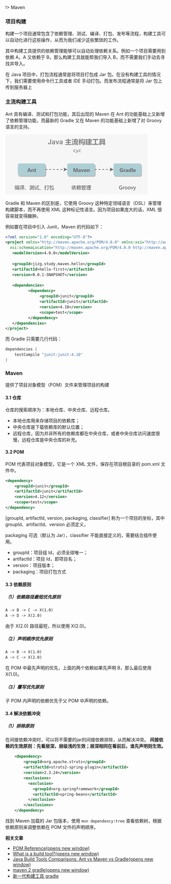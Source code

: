 !> Maven

### 项目构建

构建一个项目通常包含了依赖管理、测试、编译、打包、发布等流程，构建工具可以自动化进行这些操作，从而为我们减少这些繁琐的工作。

其中构建工具提供的依赖管理能够可以自动处理依赖关系。例如一个项目需要用到依赖 A，A 又依赖于 B，那么构建工具就能帮我们导入 B，而不需要我们手动去寻找并导入。

在 Java 项目中，打包流程通常是将项目打包成 Jar 包。在没有构建工具的情况下，我们需要使用命令行工具或者 IDE 手动打包。而发布流程通常是将 Jar 包上传到服务器上

### 主流构建工具

Ant 具有编译、测试和打包功能，其后出现的 Maven 在 Ant 的功能基础上又新增了依赖管理功能，而最新的 Gradle 又在 Maven 的功能基础上新增了对 Groovy 语言的支持。

![1608020475890](assets/1608020475890.png) 

Gradle 和 Maven 的区别是，它使用 Groovy 这种特定领域语言（DSL）来管理构建脚本，而不再使用 XML 这种标记性语言。因为项目如果庞大的话，XML 很容易就变得臃肿。

例如要在项目中引入 Junit，Maven 的代码如下：

```xml
<?xml version="1.0" encoding="UTF-8"?>
<project xmlns="http://maven.apache.org/POM/4.0.0" xmlns:xsi="http://www.w3.org/2001/XMLSchema-instance"
  xsi:schemaLocation="http://maven.apache.org/POM/4.0.0 http://maven.apache.org/xsd/maven-4.0.0.xsd">
   <modelVersion>4.0.0</modelVersion>
 
   <groupId>jizg.study.maven.hello</groupId>
   <artifactId>hello-first</artifactId>
   <version>0.0.1-SNAPSHOT</version>

   <dependencies>
          <dependency>
               <groupId>junit</groupId>
               <artifactId>junit</artifactId>
               <version>4.10</version>
               <scope>test</scope>
          </dependency>
   </dependencies>
</project>
```

而 Gradle 只需要几行代码：

```java
dependencies {
    testCompile "junit:junit:4.10"
}
```

### Maven

提供了项目对象模型（POM）文件来管理项目的构建

#### 3.1 仓库

仓库的搜索顺序为：本地仓库、中央仓库、远程仓库。

- 本地仓库用来存储项目的依赖库；
- 中央仓库是下载依赖库的默认位置；
- 远程仓库，因为并非所有的依赖库都在中央仓库，或者中央仓库访问速度很慢，远程仓库是中央仓库的补充。

#### 3.2 POM

POM 代表项目对象模型，它是一个 XML 文件，保存在项目根目录的 pom.xml 文件中。

```xml
<dependency>
    <groupId>junit</groupId>
    <artifactId>junit</artifactId>
    <version>4.12</version>
    <scope>test</scope>
</dependency>
```

[groupId, artifactId, version, packaging, classifier] 称为一个项目的坐标，其中 groupId、artifactId、version 必须定义，

packaging 可选（默认为 Jar），classifier 不能直接定义的，需要结合插件使用。

- groupId：项目组 Id，必须全球唯一；
- artifactId：项目 Id，即项目名；
- version：项目版本；
- packaging：项目打包方式

#### 3.3 依赖原则

##### （1）依赖路径最短优先原则

```html
A -> B -> C -> X(1.0)
A -> D -> X(2.0)
```

由于 X(2.0) 路径最短，所以使用 X(2.0)。

##### （2）声明顺序优先原则

```html
A -> B -> X(1.0)
A -> C -> X(2.0)
```

在 POM 中最先声明的优先，上面的两个依赖如果先声明 B，那么最后使用 X(1.0)。

##### （3）覆写优先原则

子 POM 内声明的依赖优先于父 POM 中声明的依赖。

#### 3.4 解决依赖冲突

##### （1）排除原则

在间接依赖冲突时，可以将不需要的jar的间接依赖排除，从而解决冲突。
**间接依赖的生效原则：先看层深，层级浅的生效；层深相同在看前后，谁先声明则生效。** 

```xml
	<dependency>
        <groupId>org.apache.struts</groupId>
        <artifactId>struts2-spring-plugin</artifactId>
        <version>2.3.24</version>
        <exclusions>
          <exclusion>
            <groupId>org.springframework</groupId>
            <artifactId>spring-beans</artifactId>
          </exclusion>
        </exclusions>
    </dependency>
```

找到 Maven 加载的 Jar 包版本，使用 `mvn dependency:tree` 查看依赖树，根据依赖原则来调整依赖在 POM 文件的声明顺序。



**相关文章**

- [POM Reference(opens new window)](http://maven.apache.org/pom.html#Dependency_Version_Requirement_Specification)
- [What is a build tool?(opens new window)](https://stackoverflow.com/questions/7249871/what-is-a-build-tool)
- [Java Build Tools Comparisons: Ant vs Maven vs Gradle(opens new window)](https://programmingmitra.blogspot.com/2016/05/java-build-tools-comparisons-ant-vs.html)
- [maven 2 gradle(opens new window)](http://sagioto.github.io/maven2gradle/)
- [新一代构建工具 gradle](https://www.imooc.com/learn/833)
























